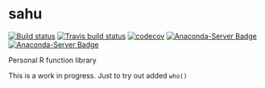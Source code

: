 # sahu

[![Build status](https://ci.appveyor.com/api/projects/status/3au402927srg81by?svg=true)](https://ci.appveyor.com/project/sk-sahu/sahu)
[![Travis build status](https://travis-ci.org/sk-sahu/sahu.svg?branch=master)](https://travis-ci.org/sk-sahu/sahu)
[![codecov](https://codecov.io/gh/sk-sahu/sahu/branch/master/graph/badge.svg)](https://codecov.io/gh/sk-sahu/sahu)
[![Anaconda-Server Badge](https://anaconda.org/sangram_keshari/r-sahu/badges/version.svg)](https://anaconda.org/sangram_keshari/r-sahu)
[![Anaconda-Server Badge](https://anaconda.org/sangram_keshari/r-sahu/badges/installer/conda.svg)](https://conda.anaconda.org/sangram_keshari)

Personal R function library

This is a work in progress. Just to try out added `who()`
